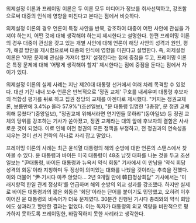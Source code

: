 의제설정 이론과 프레이밍 이론은 두 이론 모두 미디어가 정보를 취사선택하고, 강조함으로써 대중의 인식에 영향을 미친다고 본다는 점에서 비슷하다.

의제설정 이론의 경우 언론이 특정 사안을 반복, 강조하여 대중이 어떤 사안에 관심을 가져야 하는지, 어떤 것에 대해 생각해야 하는지 제시한다고 설명한다. 한편 프레이밍 이론의 경우 대중이 관심을 갖고 있는 개별 사안에 대해 언론이 해당 사안의 성격과 원인, 평가, 해결 방안을 제시함으로써 대중의 인식에 영향을 미친다고 설명한다. 즉, 의제설정 이론은 '어떤 문제에 관심을 가져야 할지' 설정한다는 점에 중점을 두고, 프레이밍 이론은 특정 문제에 대해 '어떻게 생각해야 할지' 제시한다는 점에 중점을 둔다는 점에서 차이가 있다.

의제설정 이론의 실제 사례는 지난 제20대 대통령 선거에서 여러 차례 목격할 수 있었다. 대선 기간 내내 보수 언론은 반복적으로 '정권 교체' 구호를 내세우며 대통령 후보자의 적합성 평가를 뒤로 하고 집권 정당의 교체를 아젠다로 제시했다. "커지는 정권교체론, 보름만에 3.4%p 올라 57.9%"(조선일보), "문 대통령 임명한 '3총장', 문 정권 교체 위해 뭉쳤다"(중앙일보), "정권교체 위해서라면 연기인들 못하랴"(동아일보) 등 정권 교체의 당위를 강조하는 기사가 쏟아졌고, 정권 교체라는 대의 앞에 후보자의 결함은 사사로운 것이 되었다. 이로 인해 이전 정권의 모든 정책을 부정하고, 전 정권과의 연속성을 지우는 것이 선거 전략의 하나로 자리 잡고 말았다.

프레이밍 이론의 사례는 최근 윤석열 대통령의 해외 순방에 대한 언론의 스탠스에서 찾아볼 수 있다. 윤 대통령과 바이든 미국 대통령이 48초 남짓 대화를 나눈 것을 두고 조선일보는 "尹대통령, 바이든 대통령과 뉴욕서 약식 회동" 기사에서 이 만남을 '약식 회담 성격의 회동'이라 지칭하며 두 정상이 의미있는 대화를 나눴을 것이라는 추측을 전했다. 이와 더불어 "尹·기시다 마주 앉았다... 2년 9개월 만에 韓日정상회담" 기사에서는 '미래지향적 한일 관계 정상화'를 언급하며 해외 순방의 외교 성과를 강조했다. 하지만 실제로 바이든 대통령과의 짧은 회동은 '회담'이라는 단어를 붙이기도 민망했고, 오히려 이후 이어진 윤 대통령의 비속어가 더욱 문제였다. 30분간 진행된 기시다 총리와의 약식 회담에도 성과라고 할만한 결과는 없었다. 이는 독자가 대통령의 외교 역량을 비판적으로 평가하지 못하도록 프레이밍한, 바람직하지 못한 사례라고 생각한다.

